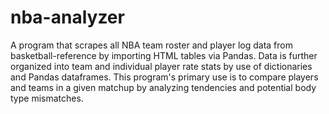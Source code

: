 # nba-analyzer
A program that scrapes all NBA team roster and player log data from basketball-reference by importing HTML tables via Pandas. Data is further organized into team and individual player rate stats by use of dictionaries and Pandas dataframes. This program's primary use is to compare players and teams in a given matchup by analyzing tendencies and potential body type mismatches.
